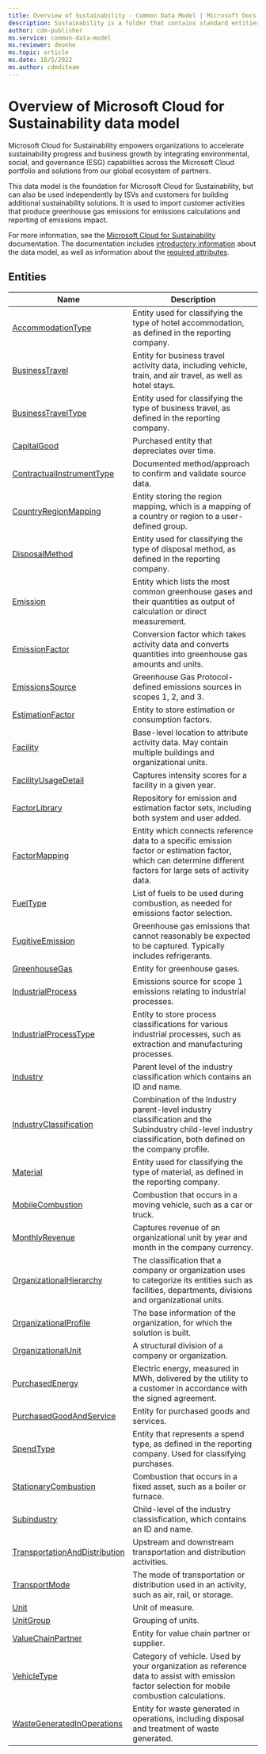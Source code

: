 ```yaml
---
title: Overview of Sustainability - Common Data Model | Microsoft Docs
description: Sustainability is a folder that contains standard entities related to the Common Data Model.
author: cdm-publisher
ms.service: common-data-model
ms.reviewer: deonhe
ms.topic: article
ms.date: 10/5/2022
ms.author: cdmditeam
---
```


# Overview of Microsoft Cloud for Sustainability data model

Microsoft Cloud for Sustainability empowers organizations to accelerate sustainability progress and business growth by integrating environmental, social, and governance (ESG) capabilities across the Microsoft Cloud portfolio and solutions from our global ecosystem of partners.

This data model is the foundation for Microsoft Cloud for Sustainability, but can also be used independently by ISVs and customers for building additional sustainability solutions. It is used to import customer activities that produce greenhouse gas emissions for emissions calculations and reporting of emissions impact.

For more information, see the [Microsoft Cloud for Sustainability](https://go.microsoft.com/fwlink/?linkid=2193512) documentation. The documentation includes [introductory information](https://go.microsoft.com/fwlink/?linkid=2194529) about the data model, as well as information about the [required attributes](https://go.microsoft.com/fwlink/?linkid=2194273).

## Entities

|Name|Description|
|---|---|
|[AccommodationType](AccommodationType.md)|Entity used for classifying the type of hotel accommodation, as defined in the reporting company.|
|[BusinessTravel](BusinessTravel.md)|Entity for business travel activity data, including vehicle, train, and air travel, as well as hotel stays.|
|[BusinessTravelType](BusinessTravelType.md)|Entity used for classifying the type of business travel, as defined in the reporting company.|
|[CapitalGood](CapitalGood.md)|Purchased entity that depreciates over time.|
|[ContractualInstrumentType](ContractualInstrumentType.md)|Documented method/approach to confirm and validate source data.|
|[CountryRegionMapping](CountryRegionMapping.md)|Entity storing the region mapping, which is a mapping of a country or region to a user-defined group.|
|[DisposalMethod](DisposalMethod.md)|Entity used for classifying the type of disposal method, as defined in the reporting company.|
|[Emission](Emission.md)|Entity which lists the most common greenhouse gases and their quantities as output of calculation or direct measurement.|
|[EmissionFactor](EmissionFactor.md)|Conversion factor which takes activity data and converts quantities into greenhouse gas amounts and units.|
|[EmissionsSource](EmissionsSource.md)|Greenhouse Gas Protocol-defined emissions sources in scopes 1, 2, and 3.|
|[EstimationFactor](EstimationFactor.md)|Entity to store estimation or consumption factors.|
|[Facility](Facility.md)|Base-level location to attribute activity data. May contain multiple buildings and organizational units.|
|[FacilityUsageDetail](FacilityUsageDetail.md)|Captures intensity scores for a facility in a given year.|
|[FactorLibrary](FactorLibrary.md)|Repository for emission and estimation factor sets, including both system and user added.|
|[FactorMapping](FactorMapping.md)|Entity which connects reference data to a specific emission factor or estimation factor, which can determine different factors for large sets of activity data.|
|[FuelType](FuelType.md)|List of fuels to be used during combustion, as needed for emissions factor selection.|
|[FugitiveEmission](FugitiveEmission.md)|Greenhouse gas emissions that cannot reasonably be expected to be captured. Typically includes refrigerants.|
|[GreenhouseGas](GreenhouseGas.md)|Entity for greenhouse gases.|
|[IndustrialProcess](IndustrialProcess.md)|Emissions source for scope 1 emissions relating to industrial processes.|
|[IndustrialProcessType](IndustrialProcessType.md)|Entity to store process classifications for various industrial processes, such as extraction and manufacturing processes.|
|[Industry](Industry.md)|Parent level of the industry classification which contains an ID and name.|
|[IndustryClassification](IndustryClassification.md)|Combination of the Industry parent-level industry classification and the Subindustry child-level industry classification, both defined on the company profile.|
|[Material](Material.md)|Entity used for classifying the type of material, as defined in the reporting company.|
|[MobileCombustion](MobileCombustion.md)|Combustion that occurs in a moving vehicle, such as a car or truck.|
|[MonthlyRevenue](MonthlyRevenue.md)|Captures revenue of an organizational unit by year and month in the company currency.|
|[OrganizationalHierarchy](OrganizationalHierarchy.md)|The classification that a company or organization uses to categorize its entities such as facilities, departments, divisions and organizational units.|
|[OrganizationalProfile](OrganizationalProfile.md)|The base information of the organization, for which the solution is built.|
|[OrganizationalUnit](OrganizationalUnit.md)|A structural division of a company or organization.|
|[PurchasedEnergy](PurchasedEnergy.md)|Electric energy, measured in MWh, delivered by the utility to a customer in accordance with the signed agreement.|
|[PurchasedGoodAndService](PurchasedGoodAndService.md)|Entity for purchased goods and services.|
|[SpendType](SpendType.md)|Entity that represents a spend type, as defined in the reporting company. Used for classifying purchases.|
|[StationaryCombustion](StationaryCombustion.md)|Combustion that occurs in a fixed asset, such as a boiler or furnace.|
|[Subindustry](Subindustry.md)|Child-level of the industry classisfication, which contains an ID and name.|
|[TransportationAndDistribution](TransportationAndDistribution.md)|Upstream and downstream transportation and distribution activities.|
|[TransportMode](TransportMode.md)|The mode of transportation or distribution used in an activity, such as air, rail, or storage.|
|[Unit](Unit.md)|Unit of measure.|
|[UnitGroup](UnitGroup.md)|Grouping of units.|
|[ValueChainPartner](ValueChainPartner.md)|Entity for value chain partner or supplier.|
|[VehicleType](VehicleType.md)|Category of vehicle. Used by your organization as reference data to assist with emission factor selection for mobile combustion calculations.|
|[WasteGeneratedInOperations](WasteGeneratedInOperations.md)|Entity for waste generated in operations, including disposal and treatment of waste generated.|
